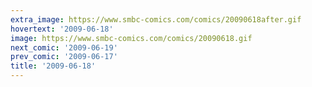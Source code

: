 ```yaml
---
extra_image: https://www.smbc-comics.com/comics/20090618after.gif
hovertext: '2009-06-18'
image: https://www.smbc-comics.com/comics/20090618.gif
next_comic: '2009-06-19'
prev_comic: '2009-06-17'
title: '2009-06-18'
---
```


